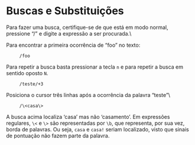 Buscas e Substituições
======================

Para fazer uma busca, certifique-se de que está em modo normal,
pressione “/” e digite a expressão a ser procurada.\

Para encontrar a primeira ocorrência de “foo” no texto:

         /foo

Para repetir a busca basta pressionar a tecla `n` e para repetir a
busca em sentido oposto `N`.

         /teste/+3

Posiciona o cursor três linhas após a ocorrência da palavra “teste”\

         /\<casa\>

A busca acima localiza ‘casa’ mas não
‘casamento’. Em expressões regulares, `\<` e `\>` são
representadas por `\b`, que representa, por sua vez, borda de palavras.
Ou seja, `casa` e `casa!` seriam
localizado, visto que sinais de pontuação não fazem parte da palavra.
